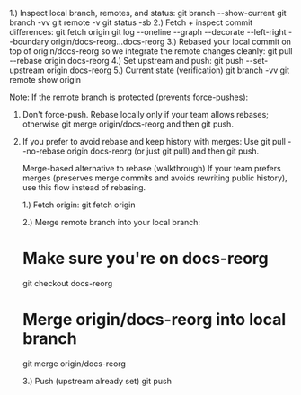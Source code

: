 1.) Inspect local branch, remotes, and status:
git branch --show-current
git branch -vv
git remote -v
git status -sb
2.) Fetch + inspect commit differences:
git fetch origin
git log --oneline --graph --decorate --left-right --boundary origin/docs-reorg...docs-reorg
3.) Rebased your local commit on top of origin/docs-reorg so we integrate the remote changes cleanly:
git pull --rebase origin docs-reorg
4.) Set upstream and push:
git push --set-upstream origin docs-reorg
5.) Current state (verification)
git branch -vv
git remote show origin

Note: If the remote branch is protected (prevents force-pushes):

1. Don't force-push. Rebase locally only if your team allows rebases; otherwise git merge origin/docs-reorg and then git push.

2. If you prefer to avoid rebase and keep history with merges:
Use git pull --no-rebase origin docs-reorg (or just git pull) and then git push.

    Merge-based alternative to rebase (walkthrough) If your team prefers merges (preserves merge commits and avoids rewriting public history), use this flow instead of rebasing.

   1.) Fetch origin:
    git fetch origin

    2.) Merge remote branch into your local branch:
    # Make sure you're on docs-reorg
    git checkout docs-reorg

    # Merge origin/docs-reorg into local branch
    git merge origin/docs-reorg

    3.) Push (upstream already set)
    git push